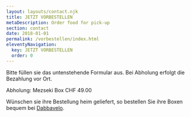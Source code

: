 ```yaml
---
layout: layouts/contact.njk
title: JETZT VORBESTELLEN
metaDescription: Order food for pick-up
section: contact
date: 2018-01-01
permalink: /vorbestellen/index.html
eleventyNavigation:
  key: JETZT VORBESTELLEN
  order: 0
---
```

Bitte füllen sie das untenstehende Formular aus. Bei Abholung erfolgt die Bezahlung vor Ort.

Abholung:
Mezseki Box
CHF 49.00

Wünschen sie ihre Bestellung heim geliefert, so bestellen Sie ihre Boxen bequem bei <a href="https://www.dabbavelo.ch"> Dabbavelo</a>.